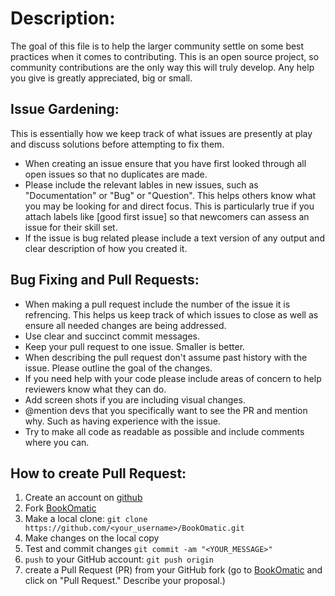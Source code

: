 # Description:
The goal of this file is to help the larger community settle on some best practices when it comes to contributing. This is an open source project, so community contributions are the only way this will truly develop. Any help you give is greatly appreciated, big or small.

## Issue Gardening:
This is essentially how we keep track of what issues are presently at play and discuss solutions before attempting to fix them. 
- When creating an issue ensure that you have first looked through all open issues so that no duplicates are made.
- Please include the relevant lables in new issues, such as "Documentation" or "Bug" or "Question". This helps others know what you may be looking for and direct focus. This is particularly true if you attach labels like [good first issue] so that newcomers can assess an issue for their skill set.
- If the issue is bug related please include a text version of any output and clear description of how you created it.

## Bug Fixing and Pull Requests:
- When making a pull request include the number of the issue it is refrencing. This helps us keep track of which issues to close as well as ensure all needed changes are being addressed.
- Use clear and succinct commit messages.
- Keep your pull request to one issue. Smaller is better.
- When describing the pull request don't assume past history with the issue. Please outline the goal of the changes.
- If you need help with your code please include areas of concern to help reviewers know what they can do.
- Add screen shots if you are including visual changes.
- @mention devs that you specifically want to see the PR and mention why. Such as having experience with the issue.
- Try to make all code as readable as possible and include comments where you can.

## How to create Pull Request:

1. Create an account on [github](https://github.com)
2. Fork [BookOmatic](https://github.com/KalleHallden/BookOmatic)
3. Make a local clone: `git clone https://github.com/<your_username>/BookOmatic.git`
4. Make changes on the local copy
5. Test and commit changes `git commit -am "<YOUR_MESSAGE>"`
6. `push` to your GitHub account: `git push origin`
7. create a Pull Request (PR) from your GitHub fork
(go to [BookOmatic](https://github.com/KalleHallden/BookOmatic)  and click on "Pull Request."
Describe your proposal.)